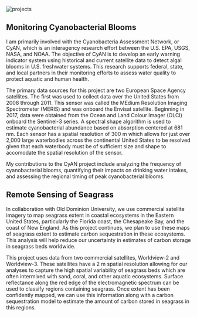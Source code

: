 ![projects](https://mmamanat.github.io/images/cyan.png)

## Monitoring Cyanobacterial Blooms 
I am primarily involved with the Cyanobacteria Assessment Network, or CyAN, which is an interagency research effort between the U.S. EPA, USGS, NASA, and NOAA. The objective of CyAN is to develop an early warning indicator system using historical and current satellite data to detect algal blooms in U.S. freshwater systems. This research supports federal, state, and local partners in their monitoring efforts to assess water quality to protect aquatic and human health.

The primary data sources for this project are two European Space Agency satellites. The first was used to collect data over the United States from 2008 through 2011. This sensor was called the MEdium Resolution Imaging Spectrometer (MERIS) and was onboard the Envisat satellite. Beginning in 2017, data were obtained from the Ocean and Land Colour Imager (OLCI) onboard the Sentinel-3 series. A spectral shape algorithm is used to estimate cyanobacterial abundance based on absorption centered at 681 nm. Each sensor has a spatial resolution of 300 m which allows for just over 2,000 large waterbodies across the continental United States to be resolved given that each waterbody must be of sufficient size and shape to accomodate the spatial resolution of the sensor. 

My contributions to the CyAN project include analyzing the frequency of cyanobacterial blooms, quantifying their impacts on drinking water intakes, and assessing the regional timing of peak cyanobacterial blooms. 


## Remote Sensing of Seagrass 
In collaboration with Old Dominion University, we use commercial satellite imagery to map seagrass extent in coastal ecosystems in the Eastern United States, particularly the Florida coast, the Chesapeake Bay, and the coast of New England. As this project continues, we plan to use these maps of seagrass extent to estimate carbon sequestration in these ecosystems. This analysis will help reduce our uncertainty in estimates of carbon storage in seagrass beds worldwide. 

This project uses data from two commercial satellites, Worldview-2 and Worldview-3. These satellites have a 2 m spatial resolution allowing for our analyses to capture the high spatial variability of seagrass beds which are often intermixed with sand, coral, and other aquatic ecosystems. Surface reflectance along the red edge of the electromagnetic spectrum can be used to classify regions containing seagrass. Once extent has been confidently mapped, we can use this information along with a carbon sequestration model to estimate the amount of carbon stored in seagrass in this regions. 